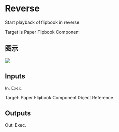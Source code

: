 # Reverse

Start playback of flipbook in reverse

Target is Paper Flipbook Component

## 图示

![]($-20221218-18234256.png)

## Inputs

In: Exec.

Target: Paper Flipbook Component Object Reference.  

## Outputs

Out: Exec.

